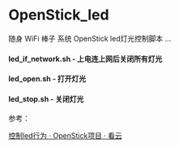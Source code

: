 # OpenStick_led

随身 WiFi 棒子 系统 OpenStick led灯光控制脚本 ...



#### led_if_network.sh  - 上电连上网后关闭所有灯光

#### led_open.sh   -  打开灯光

#### led_stop.sh	-  关闭灯光 



参考：

[控制led行为 · OpenStick项目 · 看云](https://www.kancloud.cn/handsomehacker/openstick/2637560)

